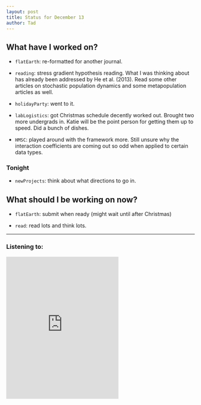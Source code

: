 ```yaml
---
layout: post 
title: Status for December 13 
author: Tad
---
```

 
## What have I worked on?
 
* `flatEarth`: re-formatted for another journal. 

* `reading`: stress gradient hypothesis reading. What I was thinking about has already been addressed by He et al. (2013). Read some other articles on stochastic population dynamics and some metapopulation articles as well. 

* `holidayParty`: went to it. 

* `labLogistics`: got Christmas schedule decently worked out. Brought two more undergrads in. Katie will be the point person for getting them up to speed. Did a bunch of dishes.


* `HMSC`: played around with the framework more. Still unsure why the interaction coefficients are coming out so odd when applied to certain data types. 




### Tonight 
 
* `newProjects`: think about what directions to go in.
 



 
## What should I be working on now? 
 
* `flatEarth`: submit when ready (might wait until after Christmas) 

* `read`: read lots and think lots.


 
--- 
 
### Listening to: 
 
<iframe src="https://open.spotify.com/embed/track/6tcVVatTcLlwuYTRmMCpws" width="300" height="380" frameborder="0" allowtransparency="true"></iframe>

<i class='fa fa-code' style='color:pink'></i> 
